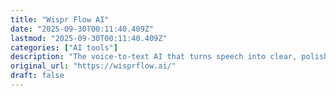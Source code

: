 ```yaml
---
title: "Wispr Flow AI"
date: "2025-09-30T00:11:40.409Z"
lastmod: "2025-09-30T00:11:40.409Z"
categories: ["AI tools"]
description: "The voice-to-text AI that turns speech into clear, polished writing in every app."
original_url: "https://wisprflow.ai/"
draft: false
---
```

